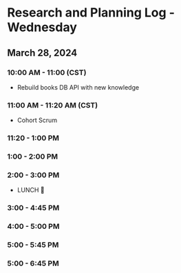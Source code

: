 # Research and Planning Log - Wednesday

## March 28, 2024

### 10:00 AM - 11:00 (CST)

- Rebuild books DB  API with new knowledge

### 11:00 AM - 11:20 AM (CST)

- Cohort Scrum

### 11:20 - 1:00 PM

### 1:00 - 2:00 PM

### 2:00 - 3:00 PM

- LUNCH 🍔

### 3:00 - 4:45 PM

### 4:00 - 5:00 PM

### 5:00 - 5:45 PM

### 5:00 - 6:45 PM
